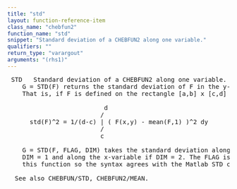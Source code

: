 ```yaml
---
title: "std"
layout: function-reference-item
class_name: "chebfun2"
function_name: "std"
snippet: "Standard deviation of a CHEBFUN2 along one variable."
qualifiers: ""
return_type: "varargout"
arguments: "(rhs1)"
---
```


<pre class="help-text"> STD   Standard deviation of a CHEBFUN2 along one variable.
    G = STD(F) returns the standard deviation of F in the y-variable (default).
    That is, if F is defined on the rectangle [a,b] x [c,d] then
 
                          d 
                         /
      std(F)^2 = 1/(d-c) | ( F(x,y) - mean(F,1) )^2 dy
                         /
                         c
 
    G = STD(F, FLAG, DIM) takes the standard deviation along the y-variable if
    DIM = 1 and along the x-variable if DIM = 2. The FLAG is ignored and kept in
    this function so the syntax agrees with the Matlab STD command.
 
  See also CHEBFUN/STD, CHEBFUN2/MEAN.
</pre>